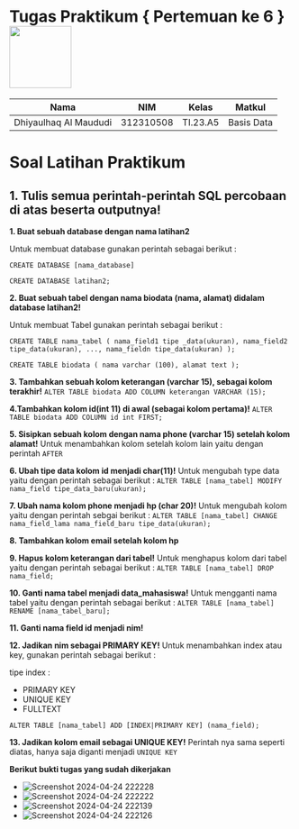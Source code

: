# Tugas Praktikum { Pertemuan ke 6 } <img src=https://qph.fs.quoracdn.net/main-qimg-648763cc041459725b62108f4fdf5b91 width="110px" >

| **Nama**              | **NIM**   | **Kelas** | **Matkul** |
| --------------------- | --------- | --------- | ---------- |
| Dhiyaulhaq Al Maududi | 312310508 | TI.23.A5  | Basis Data |

# Soal Latihan Praktikum

## 1. Tulis semua perintah-perintah SQL percobaan di atas beserta outputnya!

**1. Buat sebuah database dengan nama latihan2**

Untuk membuat database gunakan perintah sebagai berikut :

`CREATE DATABASE [nama_database]`

`CREATE DATABASE latihan2;`

**2. Buat sebuah tabel dengan nama biodata (nama, alamat) didalam database latihan2!**

Untuk membuat Tabel gunakan perintah sebagai berikut :

`CREATE TABLE nama_tabel (
    nama_field1 tipe _data(ukuran), nama_field2 tipe_data(ukuran), ..., nama_fieldn tipe_data(ukuran)
    );`

`CREATE TABLE biodata (
    nama varchar (100),
    alamat text
    );`

**3. Tambahkan sebuah kolom keterangan (varchar 15), sebagai kolom terakhir!**
`ALTER TABLE biodata ADD COLUMN keterangan VARCHAR (15);`

**4.Tambahkan kolom id(int 11) di awal (sebagai kolom pertama)!**
`ALTER TABLE biodata ADD COLUMN id int FIRST; `

**5. Sisipkan sebuah kolom dengan nama phone (varchar 15) setelah kolom alamat!**
Untuk menambahkan kolom setelah kolom lain yaitu dengan perintah `AFTER`

**6. Ubah tipe data kolom id menjadi char(11)!**
Untuk mengubah type data yaitu dengan perintah sebagai berikut :
`ALTER TABLE [nama_tabel] MODIFY nama_field tipe_data_baru(ukuran);`

**7. Ubah nama kolom phone menjadi hp (char 20)!**
Untuk mengubah kolom yaitu dengan perintah sebgai berikut :
`ALTER TABLE [nama_tabel] CHANGE nama_field_lama nama_field_baru tipe_data(ukuran);`

**8. Tambahkan kolom email setelah kolom hp**

**9. Hapus kolom keterangan dari tabel!**
Untuk menghapus kolom dari tabel yaitu dengan perintah sebagai berikut :
`ALTER TABLE [nama_tabel] DROP nama_field;`

**10. Ganti nama tabel menjadi data_mahasiswa!**
Untuk mengganti nama tabel yaitu dengan perintah sebagai berikut :
`ALTER TABLE [nama_tabel] RENAME [nama_tabel_baru];`

**11. Ganti nama field id menjadi nim!**

**12. Jadikan nim sebagai PRIMARY KEY!**
Untuk menambahkan index atau key, gunakan perintah sebagai berikut :

tipe index :

- PRIMARY KEY
- UNIQUE KEY
- FULLTEXT

`ALTER TABLE [nama_tabel] ADD [INDEX|PRIMARY KEY] (nama_field);`

**13. Jadikan kolom email sebagai UNIQUE KEY!**
Perintah nya sama seperti diatas, hanya saja diganti menjadi `UNIQUE KEY`

**Berikut bukti tugas yang sudah dikerjakan**
-  ![Screenshot 2024-04-24 222228](https://github.com/Pynixz/Praktikum1.S2/assets/147568964/a7a31d0a-b2b3-4ff7-aefd-60764111c870)
-  ![Screenshot 2024-04-24 222222](https://github.com/Pynixz/Praktikum1.S2/assets/147568964/4bdccf0e-6ff7-4f5f-a7fe-83eee0ebbdab)
-  ![Screenshot 2024-04-24 222139](https://github.com/Pynixz/Praktikum1.S2/assets/147568964/f42998b6-8830-4a3b-acc9-5bc7d09076d3)
-  ![Screenshot 2024-04-24 222126](https://github.com/Pynixz/Praktikum1.S2/assets/147568964/75ada04e-79ca-4bc6-b7d3-21f39985379e)
